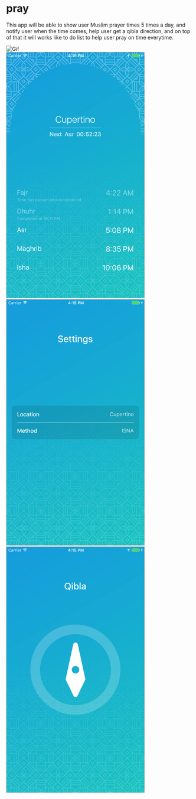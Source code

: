 # pray

This app will be able to show user Muslim prayer times 5 times a day, and notify user when the time comes, help user get a qibla direction, and on top of that it will works like to do list to help user pray on time everytime.

![Gif](http://gph.is/2sGeTKj)
<br/>
![Screenshot](/Screenshot/image0.png)
<br/>
![Screenshot](/Screenshot/image1.png)
<br/>
![Screenshot](/Screenshot/image2.png)
